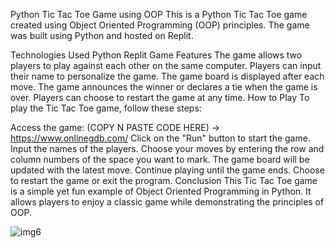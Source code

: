 Python Tic Tac Toe Game using OOP
This is a Python Tic Tac Toe game created using Object Oriented Programming (OOP) principles. The game was built using Python and hosted on Replit.

Technologies Used
Python
Replit
Game Features
The game allows two players to play against each other on the same computer.
Players can input their name to personalize the game.
The game board is displayed after each move.
The game announces the winner or declares a tie when the game is over.
Players can choose to restart the game at any time.
How to Play
To play the Tic Tac Toe game, follow these steps:

Access the game: (COPY N PASTE CODE HERE) -> https://www.onlinegdb.com/
Click on the "Run" button to start the game.
Input the names of the players.
Choose your moves by entering the row and column numbers of the space you want to mark.
The game board will be updated with the latest move.
Continue playing until the game ends.
Choose to restart the game or exit the program.
Conclusion
This Tic Tac Toe game is a simple yet fun example of Object Oriented Programming in Python. It allows players to enjoy a classic game while demonstrating the principles of OOP.

![img6](https://user-images.githubusercontent.com/96387037/211723589-3f9e0283-9275-4192-919b-77dbbc4589fe.PNG)

